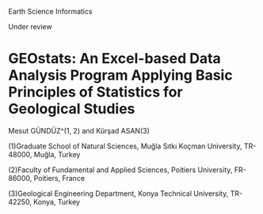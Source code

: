 Earth Science Informatics

Under review

# GEOstats: An Excel-based Data Analysis Program Applying Basic Principles of Statistics for Geological Studies

Mesut GÜNDÜZ^(1, 2) and Kürşad ASAN(3)

(1)Graduate School of Natural Sciences, Muğla Sıtkı Koçman University, TR-48000, Muğla, Turkey

(2)Faculty of Fundamental and Applied Sciences, Poitiers University, FR-86000, Poitiers, France

(3)Geological Engineering Department, Konya Technical University, TR-42250, Konya, Turkey
